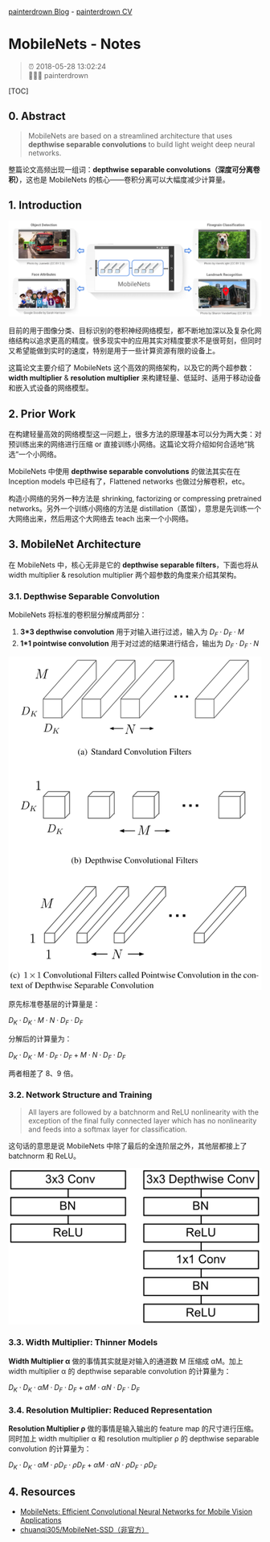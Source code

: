 [painterdrown Blog](https://painterdrown.github.io) - [painterdrown CV](https://painterdrown.github.io/cv)

# MobileNets - Notes

> ⏰ 2018-05-28 13:02:24<br/>
> 👨🏻‍💻 painterdrown

[TOC]

## 0. Abstract

> MobileNets are based on a streamlined architecture that uses **depthwise separable convolutions** to build light weight deep neural networks.

整篇论文高频出现一组词：**depthwise separable convolutions（深度可分离卷积）**，这也是 MobileNets 的核心——卷积分离可以大幅度减少计算量。

## 1. Introduction

![](images/introduction.png)

目前的用于图像分类、目标识别的卷积神经网络模型，都不断地加深以及复杂化网络结构以追求更高的精度。很多现实中的应用其实对精度要求不是很苛刻，但同时又希望能做到实时的速度，特别是用于一些计算资源有限的设备上。

这篇论文主要介绍了 MobileNets 这个高效的网络架构，以及它的两个超参数：**width multiplier** & **resolution multiplier** 来构建轻量、低延时、适用于移动设备和嵌入式设备的网络模型。

## 2. Prior Work

在构建轻量高效的网络模型这一问题上，很多方法的原理基本可以分为两大类：对预训练出来的网络进行压缩 or 直接训练小网络。这篇论文将介绍如何合适地“挑选”一个小网络。

MobileNets 中使用 **depthwise separable convolutions** 的做法其实在在 Inception models 中已经有了，Flattened networks 也做过分解卷积，etc。

构造小网络的另外一种方法是 shrinking, factorizing or compressing pretrained networks。另外一个训练小网络的方法是 distillation（蒸馏），意思是先训练一个大网络出来，然后用这个大网络去 teach 出来一个小网络。

## 3. MobileNet Architecture

在 MobileNets 中，核心无非是它的 **depthwise separable filters**，下面也将从 width multiplier & resolution multiplier 两个超参数的角度来介绍其架构。

### 3.1. Depthwise Separable Convolution

MobileNets 将标准的卷积层分解成两部分：

1. **3\*3 depthwise convolution** 用于对输入进行过滤，输入为 $D_F · D_F · M$
2. **1\*1 pointwise convolution** 用于对过滤的结果进行结合，输出为 $D_F · D_F · N$

![](images/architecture.png)

原先标准卷基层的计算量是：

$D_K · D_K · M · N · D_F · D_F$

分解后的计算量为：

$D_K · D_K · M · D_F · D_F + M · N · D_F · D_F$

两者相差了 8、9 倍。

### 3.2. Network Structure and Training

> All layers are followed by a batchnorm and ReLU nonlinearity with the exception of the final fully connected layer which has no nonlinearity and feeds into a softmax layer for classification.

这句话的意思是说 MobileNets 中除了最后的全连阶层之外，其他层都接上了 batchnorm 和 ReLU。

![](images/network.png)

### 3.3. Width Multiplier: Thinner Models

**Width Multiplier α** 做的事情其实就是对输入的通道数 M 压缩成 αM。加上 width multiplier α 的 depthwise separable convolution 的计算量为：

$D_K · D_K · αM · D_F · D_F + αM · αN · D_F · D_F$

### 3.4. Resolution Multiplier: Reduced Representation

**Resolution Multiplier ρ** 做的事情是输入输出的 feature map 的尺寸进行压缩。同时加上 width multiplier α 和 resolution multiplier ρ 的 depthwise separable convolution 的计算量为：

$D_K · D_K · αM · ρD_F · ρD_F + αM · αN · ρD_F · ρD_F$

## 4. Resources

+ [MobileNets: Efficient Convolutional Neural Networks for Mobile Vision Applications](assets/MobileNets.pdf)
+ [chuanqi305/MobileNet-SSD（非官方）](https://github.com/chuanqi305/MobileNet-SSD)

